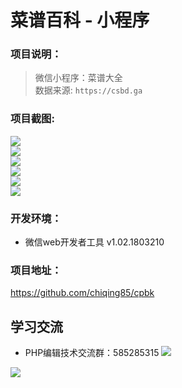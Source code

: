 # 菜谱百科 - 小程序
### 项目说明：
> 微信小程序：菜谱大全 <br />
> 数据来源: `https://csbd.ga`

### 项目截图:
![](http://yun.topthink.com/Uploads/Editor/2018-05-18/5afdb20aaff11.jpg) <br />
![](http://yun.topthink.com/Uploads/Editor/2018-05-18/5afdb2be80e51.jpg) <br />
![](http://yun.topthink.com/Uploads/Editor/2018-05-18/5afdb30747cc0.jpg) <br />
![](http://yun.topthink.com/Uploads/Editor/2018-05-18/5afdb3568e517.jpg) <br />
![](http://yun.topthink.com/Uploads/Editor/2018-05-18/5afdb3991f319.jpg) <br />
![](http://yun.topthink.com/Uploads/Editor/2018-05-18/5afdb41e0a533.jpg) <br />
### 开发环境：
- 微信web开发者工具 v1.02.1803210
### 项目地址：
https://github.com/chiqing85/cpbk

## 学习交流 ##
- PHP编辑技术交流群：585285315 [![](https://camo.githubusercontent.com/615c9901677f501582b6057efc9396b3ed27dc29/687474703a2f2f7075622e69647171696d672e636f6d2f7770612f696d616765732f67726f75702e706e67)](http://shang.qq.com/wpa/qunwpa?idkey=8f2cf81e94318dfad138f76764d0e46c70205556b12807bf332d1f72cafe4666)

![](https://raw.githubusercontent.com/docker/dockercraft/master/docs/img/contribute.png)
